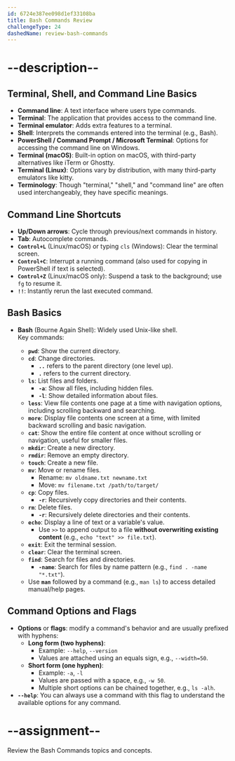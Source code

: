 ```yaml
---
id: 6724e387ee098d1ef33108ba
title: Bash Commands Review
challengeType: 24
dashedName: review-bash-commands
---
```


# --description--

## Terminal, Shell, and Command Line Basics

- **Command line**: A text interface where users type commands.  
- **Terminal**: The application that provides access to the command line.  
- **Terminal emulator**: Adds extra features to a terminal.  
- **Shell**: Interprets the commands entered into the terminal (e.g., Bash).  
- **PowerShell / Command Prompt / Microsoft Terminal**: Options for accessing the command line on Windows.  
- **Terminal (macOS)**: Built-in option on macOS, with third-party alternatives like iTerm or Ghostty.  
- **Terminal (Linux)**: Options vary by distribution, with many third-party emulators like kitty.  
- **Terminology**: Though "terminal," "shell," and "command line" are often used interchangeably, they have specific meanings.  


## Command Line Shortcuts

- **Up/Down arrows**: Cycle through previous/next commands in history.
- **Tab**: Autocomplete commands.
- **`Control+L`** (Linux/macOS) or typing `cls` (Windows): Clear the terminal screen.
- **`Control+C`**: Interrupt a running command (also used for copying in PowerShell if text is selected).
- **`Control+Z`** (Linux/macOS only): Suspend a task to the background; use `fg` to resume it.
- **`!!`**: Instantly rerun the last executed command.

## Bash Basics

- **Bash** (Bourne Again Shell): Widely used Unix-like shell.  
  Key commands:

  - **`pwd`**: Show the current directory.
  - **`cd`**: Change directories.
    - **`..`** refers to the parent directory (one level up).
    - **`.`** refers to the current directory.
  - **`ls`**: List files and folders.
    - **`-a`**: Show all files, including hidden files.
    - **`-l`**: Show detailed information about files.
  - **`less`**: View file contents one page at a time with navigation options, including scrolling backward and searching.
  - **`more`**: Display file contents one screen at a time, with limited backward scrolling and basic navigation.
  - **`cat`**: Show the entire file content at once without scrolling or navigation, useful for smaller files.
  - **`mkdir`**: Create a new directory.
  - **`rmdir`**: Remove an empty directory.
  - **`touch`**: Create a new file.
  - **`mv`**: Move or rename files.
    - Rename: `mv oldname.txt newname.txt`
    - Move: `mv filename.txt /path/to/target/`
  - **`cp`**: Copy files.
    - **`-r`**: Recursively copy directories and their contents.
  - **`rm`**: Delete files.
    - **`-r`**: Recursively delete directories and their contents.
  - **`echo`**: Display a line of text or a variable's value.
    - Use `>>` to append output to a file **without overwriting existing content** (e.g., `echo "text" >> file.txt`).
  - **`exit`**: Exit the terminal session.
  - **`clear`**: Clear the terminal screen.
  - **`find`**: Search for files and directories.
    - **`-name`**: Search for files by name pattern (e.g., `find . -name "*.txt"`).
  - Use **`man`** followed by a command (e.g., `man ls`) to access detailed manual/help pages.

## Command Options and Flags

- **Options** or **flags**: modify a command's behavior and are usually prefixed with hyphens:
  - **Long form (two hyphens)**:  
    - Example: `--help`, `--version`
    - Values are attached using an equals sign, e.g., `--width=50`.
  - **Short form (one hyphen)**:  
    - Example: `-a`, `-l`
    - Values are passed with a space, e.g., `-w 50`.
    - Multiple short options can be chained together, e.g., `ls -alh`.
- **`--help`**: You can always use a command with this flag to understand the available options for any command.

# --assignment--

Review the Bash Commands topics and concepts.
